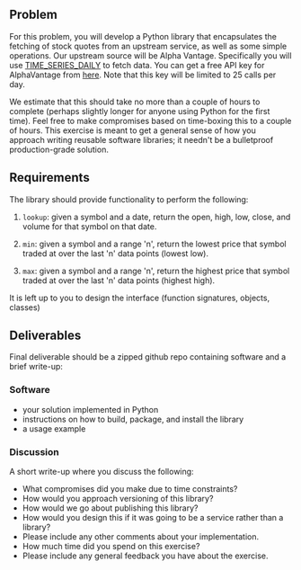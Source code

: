 ## Problem

For this problem, you will develop a Python library that encapsulates the fetching of stock quotes from an upstream service, as well as some simple operations. Our upstream source will be Alpha Vantage. Specifically you will use [TIME_SERIES_DAILY](https://www.alphavantage.co/documentation/#daily) to fetch data. You can get a free API key for AlphaVantage from [here](https://www.alphavantage.co/support/#api-key). Note that this key will be limited to 25 calls per day.

We estimate that this should take no more than a couple of hours to complete (perhaps slightly longer for anyone using Python for the first time). Feel free to make compromises based on time-boxing this to a couple of hours. This exercise is meant to get a general sense of how you approach writing reusable software libraries; it needn't be a bulletproof production-grade solution.

## Requirements

The library should provide functionality to perform the following:

1. `lookup`: given a symbol and a date, return the open, high, low, close, and volume for that symbol on that date.

2. `min`: given a symbol and a range 'n', return the lowest price that symbol traded at over the last 'n' data points (lowest low).

3. `max`: given a symbol and a range 'n', return the highest price that symbol traded at over the last 'n' data points (highest high).

It is left up to you to design the interface (function signatures, objects, classes)

## Deliverables

Final deliverable should be a zipped github repo containing software and a brief write-up:

### Software
- your solution implemented in Python
- instructions on how to build, package, and install the library
- a usage example

### Discussion
A short write-up where you discuss the following:

- What compromises did you make due to time constraints?
- How would you approach versioning of this library?
- How would we go about publishing this library?
- How would you design this if it was going to be a service rather than a library?
- Please include any other comments about your implementation.
- How much time did you spend on this exercise?
- Please include any general feedback you have about the exercise.
